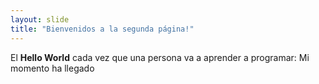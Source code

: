 ```yaml
---
layout: slide
title: "Bienvenidos a la segunda página!"
---
```

El **Hello World** cada vez que una persona va a aprender a programar: Mi momento ha llegado
